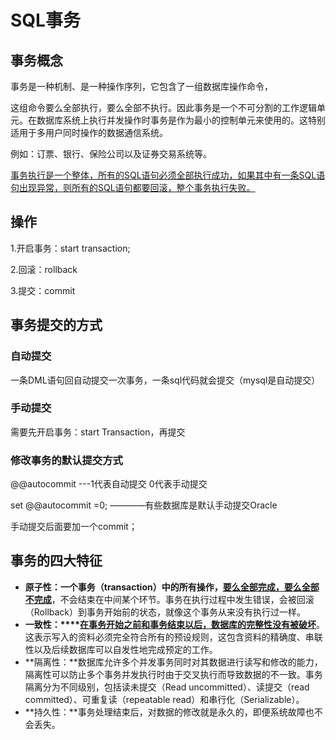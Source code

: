 # SQL事务

## 事务概念

事务是一种机制、是一种操作序列，它包含了一组数据库操作命令，  

这组命令要么全部执行，要么全部不执行。因此事务是一个不可分割的工作逻辑单元。在数据库系统上执行并发操作时事务是作为最小的控制单元来使用的。这特别适用于多用户同时操作的数据通信系统。

例如：订票、银行、保险公司以及证券交易系统等。

<u>事务执行是一个整体，所有的SQL语句必须全部执行成功，如果其中有一条SQL语句出现异常，则所有的SQL语句都要回滚，整个事务执行失败。</u>





## 操作

1.开启事务：start transaction;

2.回滚：rollback

3.提交：commit



## 事务提交的方式

### 自动提交

一条DML语句回自动提交一次事务，一条sql代码就会提交（mysql是自动提交）

### 手动提交

需要先开启事务：start Transaction，再提交

### 修改事务的默认提交方式

@@autocommit    ---1代表自动提交   0代表手动提交

set @@autocommit =0;    ————有些数据库是默认手动提交Oracle

手动提交后面要加一个commit；





## 事务的四大特征

- **原子性：**一个事务（transaction）中的所有操作，**<u>要么全部完成，要么全部不完成</u>**，不会结束在中间某个环节。事务在执行过程中发生错误，会被回滚（Rollback）到事务开始前的状态，就像这个事务从来没有执行过一样。
- **一致性：****<u>在事务开始之前和事务结束以后，数据库的完整性没有被破坏</u>**。这表示写入的资料必须完全符合所有的预设规则，这包含资料的精确度、串联性以及后续数据库可以自发性地完成预定的工作。
- **隔离性：**数据库允许多个并发事务同时对其数据进行读写和修改的能力，隔离性可以防止多个事务并发执行时由于交叉执行而导致数据的不一致。事务隔离分为不同级别，包括读未提交（Read uncommitted）、读提交（read committed）、可重复读（repeatable read）和串行化（Serializable）。
- **持久性：**事务处理结束后，对数据的修改就是永久的，即便系统故障也不会丢失。